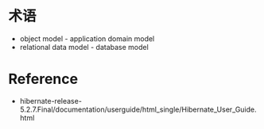 # 术语
- object model - application domain model
- relational data model - database model


# Reference
- hibernate-release-5.2.7.Final/documentation/userguide/html_single/Hibernate_User_Guide.html